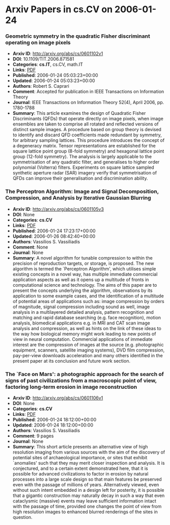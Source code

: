 # Arxiv Papers in cs.CV on 2006-01-24
### Geometric symmetry in the quadratic Fisher discriminant operating on image pixels
- **Arxiv ID**: http://arxiv.org/abs/cs/0601102v1
- **DOI**: 10.1109/TIT.2006.871581
- **Categories**: **cs.IT**, cs.CV, math.IT
- **Links**: [PDF](http://arxiv.org/pdf/cs/0601102v1)
- **Published**: 2006-01-24 05:03:23+00:00
- **Updated**: 2006-01-24 05:03:23+00:00
- **Authors**: Robert S. Caprari
- **Comment**: Accepted for publication in IEEE Transactions on Information Theory
- **Journal**: IEEE Transactions on Information Theory 52(4), April 2006, pp.
  1780-1788
- **Summary**: This article examines the design of Quadratic Fisher Discriminants (QFDs) that operate directly on image pixels, when image ensembles are taken to comprise all rotated and reflected versions of distinct sample images. A procedure based on group theory is devised to identify and discard QFD coefficients made redundant by symmetry, for arbitrary sampling lattices. This procedure introduces the concept of a degeneracy matrix. Tensor representations are established for the square lattice point group (8-fold symmetry) and hexagonal lattice point group (12-fold symmetry). The analysis is largely applicable to the symmetrisation of any quadratic filter, and generalises to higher order polynomial (Volterra) filters. Experiments on square lattice sampled synthetic aperture radar (SAR) imagery verify that symmetrisation of QFDs can improve their generalisation and discrimination ability.



### The Perceptron Algorithm: Image and Signal Decomposition, Compression, and Analysis by Iterative Gaussian Blurring
- **Arxiv ID**: http://arxiv.org/abs/cs/0601105v3
- **DOI**: None
- **Categories**: **cs.CV**
- **Links**: [PDF](http://arxiv.org/pdf/cs/0601105v3)
- **Published**: 2006-01-24 17:23:17+00:00
- **Updated**: 2006-01-26 08:42:40+00:00
- **Authors**: Vassilios S. Vassiliadis
- **Comment**: None
- **Journal**: None
- **Summary**: A novel algorithm for tunable compression to within the precision of reproduction targets, or storage, is proposed. The new algorithm is termed the `Perceptron Algorithm', which utilises simple existing concepts in a novel way, has multiple immediate commercial application aspects as well as it opens up a multitude of fronts in computational science and technology. The aims of this paper are to present the concepts underlying the algorithm, observations by its application to some example cases, and the identification of a multitude of potential areas of applications such as: image compression by orders of magnitude, signal compression including sound as well, image analysis in a multilayered detailed analysis, pattern recognition and matching and rapid database searching (e.g. face recognition), motion analysis, biomedical applications e.g. in MRI and CAT scan image analysis and compression, as well as hints on the link of these ideas to the way how biological memory might work leading to new points of view in neural computation. Commercial applications of immediate interest are the compression of images at the source (e.g. photographic equipment, scanners, satellite imaging systems), DVD film compression, pay-per-view downloads acceleration and many others identified in the present paper at its conclusion and future work section.



### The `Face on Mars': a photographic approach for the search of signs of past civilizations from a macroscopic point of view, factoring long-term erosion in image reconstruction
- **Arxiv ID**: http://arxiv.org/abs/cs/0601106v1
- **DOI**: None
- **Categories**: **cs.CV**
- **Links**: [PDF](http://arxiv.org/pdf/cs/0601106v1)
- **Published**: 2006-01-24 18:12:00+00:00
- **Updated**: 2006-01-24 18:12:00+00:00
- **Authors**: Vassilios S. Vassiliadis
- **Comment**: 9 pages
- **Journal**: None
- **Summary**: This short article presents an alternative view of high resolution imaging from various sources with the aim of the discovery of potential sites of archaeological importance, or sites that exhibit `anomalies' such that they may merit closer inspection and analysis. It is conjectured, and to a certain extent demonstrated here, that it is possible for advanced civilizations to factor in erosion by natural processes into a large scale design so that main features be preserved even with the passage of millions of years. Alternatively viewed, even without such intent embedded in a design left for posterity, it is possible that a gigantic construction may naturally decay in such a way that even cataclysmic (massive) events may leave sufficient information intact with the passage of time, provided one changes the point of view from high resolution images to enhanced blurred renderings of the sites in question.



